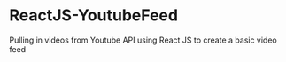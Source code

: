 # ReactJS-YoutubeFeed
Pulling in videos from Youtube API using React JS to create a basic video feed 
